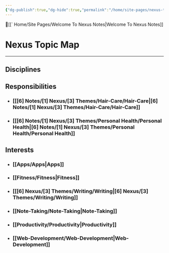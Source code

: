 ```yaml
---
{"dg-publish":true,"dg-hide":true,"permalink":"/home/site-pages/nexus-topic-map/","hide":true,"dgPassFrontmatter":true,"created":"","updated":""}
---
```



🔺[[` Home/Site Pages/Welcome To Nexus Notes\|Welcome To Nexus Notes]]

# Nexus Topic Map
***

## Disciplines 



## Responsibilities 
- ### [[[6] Notes/[1] Nexus/[3] Themes/Hair-Care/Hair-Care\|[6] Notes/[1] Nexus/[3] Themes/Hair-Care/Hair-Care]]
- ### [[[6] Notes/[1] Nexus/[3] Themes/Personal Health/Personal Health\|[6] Notes/[1] Nexus/[3] Themes/Personal Health/Personal Health]]



## Interests 

- ### [[Apps/Apps\|Apps]]
- ### [[Fitness/Fitness\|Fitness]]
- ### [[[6] Nexus/[3] Themes/Writing/Writing\|[6] Nexus/[3] Themes/Writing/Writing]]
- ### [[Note-Taking/Note-Taking\|Note-Taking]]
- ### [[Productivity/Productivity\|Productivity]]
- ### [[Web-Development/Web-Development\|Web-Development]]
